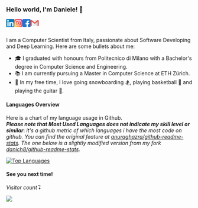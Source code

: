 ### Hello world, I'm Daniele! 👋

<a href="https://www.linkedin.com/in/daniele-chiappalupi-1ab2441b3/">
  <img align="left" alt="Daniele Chiappalupi | LinkedIn" width="22px" src="https://raw.githubusercontent.com/daniCh8/daniCh8/master/assets/linkedin.svg" />
</a>
<a href="https://www.instagram.com/danich.8/">
  <img align="left" alt="Daniele Chiappalupi | Instagram" width="22px" src="https://raw.githubusercontent.com/daniCh8/daniCh8/master/assets/instagram.svg" />
</a>
<a href="https://www.facebook.com/daniele.chiappalupi/">
  <img align="left" alt="Daniele Chiappalupi | Facebook" width="22px" src="https://raw.githubusercontent.com/daniCh8/daniCh8/master/assets/facebook.svg" />
</a>
<a href="mailto:daniele.chiappalupi@gmail.com">
  <img align="left" alt="Daniele Chiappalupi | Gmail" width="22px" src="https://raw.githubusercontent.com/daniCh8/daniCh8/master/assets/gmail.svg" />
</a>

<br />
<br />

I am a Computer Scientist from Italy, passionate about Software Developing and Deep Learning.
Here are some bullets about me:
- 🎓 I graduated with honours from Politecnico di Milano with a Bachelor's degree in Computer Science and Engineering.
- 📚 I am currently pursuing a Master in Computer Science at ETH Zürich.
- 🎲 In my free time, I love going snowboarding 🏂, playing basketball 🏀 and playing the guitar 🎸.

#### Languages Overview

Here is a chart of my language usage in Github. <br />
***Please note that Most Used Languages does not indicate my skill level or similar***: *it's a github metric of which languages i have the most code on github. You can find the original feature at [anuraghazra/github-readme-stats](https://github.com/anuraghazra/github-readme-stats). The one below is a slightly modified version from my fork [danich8/github-readme-stats](https://github.com/daniCh8/github-readme-stats)*.

[![Top Languages](https://github-readme-stats-git-master.danich8.vercel.app/api/top-langs/?username=daniCh8&hide=VHDL,CSS&layout=compact)](https://github.com/daniCh8?tab=repositories)

#### See you next time!

*Visitor count↴*

<p align="left"> 
  <img src="https://profile-counter.glitch.me/daniCh8/count.svg" />
</p>